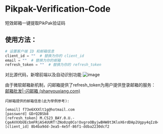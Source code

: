 # Pikpak-Verification-Code

短效邮箱一键提取PikPak验证码

## 使用方法：

```python
# 设置客户端 ID 和邮箱信息
client_id = ""  # 替换为你的 client_id
email = ""  # 替换为你的邮箱
refresh_token = ""  # 替换为你的 refresh_token
```
对比源代码，新增前端以及自动识别功能
![image](https://github.com/user-attachments/assets/45cdc15b-c92d-4e34-9716-b58de3bfc33d)


由于微软邮箱新机制，闪邮箱提供了refresh_token为用户提供登录邮箱的服务：[邮箱批发|-闪邮箱 (shanyouxiang.com)](https://shanyouxiang.com/)

```
闪邮箱提供的邮箱信息(此为举例参考):

[email] f73e6XXXlt1g@hotmail.com
[password] GDrQ2BSb8
[refresh_token] M.C523_BAY.0.U.-CgeAVXXbUEcbmFRjAS4UURT!ZNo0zq0Co!OvgroOByjwBHW8t3KloX6rdDAp2Ugpy4qIz84Xa2oyIPDUwvuEdb7xSYBPna74RRIGnOp5yp6D5Rb*GgdBEDxEZdEkCOdbwsC9JMLg6FlVnwgY6ubWIYKvULJmKOGKs*YXXXXXXXXXXXXXXXXX6QjBjjMY2ezziJDfga4TI*z9AMDW3*DSvSpGAkKtHG8bdFO4B7NItxLlMHiAEaVaOxSeqQuKAZVxy7N8kzKMcVNxTcjX1sbjfAZIznfKZXU*rQ4z64lTc6vMq*7hf774q3yFXQj2OMJoNXr6KUr9WcG!vrKHp1F5lVX!6defcYA8SgtXtMCFtrh3JrNsJJAAnUXNbXOgnGmwvdnZ5jxnYxegjVIn6!yv*tw$
[client_id] 8b4ba9dd-3ea5-4e5f-86f1-ddba2230dcf2
```

